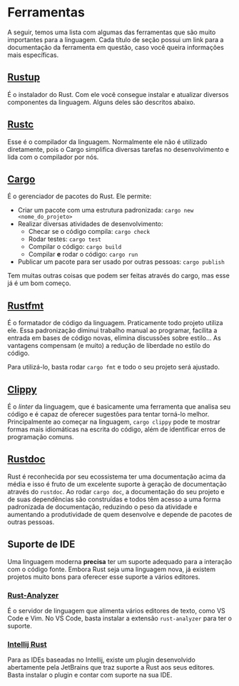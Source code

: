 # Ferramentas

A seguir, temos uma lista com algumas das ferramentas que são muito importantes para a linguagem. Cada título de seção possui um link para a documentação da ferramenta em questão, caso você queira informações mais específicas.

## [Rustup](https://rustup.rs)

É o instalador do Rust. Com ele você consegue instalar e atualizar diversos componentes da linguagem. Alguns deles são descritos abaixo.

## [Rustc](https://doc.rust-lang.org/rustc/index.html)

Esse é o compilador da linguagem. Normalmente ele não é utilizado diretamente, pois o Cargo simplifica diversas tarefas no desenvolvimento e lida com o compilador por nós.

## [Cargo](https://doc.rust-lang.org/cargo/index.html)

É o gerenciador de pacotes do Rust. Ele permite:

- Criar um pacote com uma estrutura padronizada: `cargo new <nome_do_projeto>`
- Realizar diversas atividades de desenvolvimento:
  - Checar se o código compila: `cargo check`
  - Rodar testes: `cargo test`
  - Compilar o código: `cargo build`
  - Compilar **e** rodar o código: `cargo run`
- Publicar um pacote para ser usado por outras pessoas: `cargo publish`

Tem muitas outras coisas que podem ser feitas através do cargo, mas esse já é um bom começo.

## [Rustfmt](https://github.com/rust-lang/rustfmt)

É o formatador de código da linguagem. Praticamente todo projeto utiliza ele. Essa padronização diminui trabalho manual ao programar, facilita a entrada em bases de código novas, elimina discussões sobre estilo... As vantagens compensam (e muito) a redução de liberdade no estilo do código.

Para utilizá-lo, basta rodar `cargo fmt` e todo o seu projeto será ajustado.

## [Clippy](https://github.com/rust-lang/rust-clippy)

É o _linter_ da linguagem, que é basicamente uma ferramenta que analisa seu código e é capaz de oferecer sugestões para tentar torná-lo melhor. Principalmente ao começar na linguagem, `cargo clippy` pode te mostrar formas mais idiomáticas na escrita do código, além de identificar erros de programação comuns.

## [Rustdoc](https://doc.rust-lang.org/rustdoc/what-is-rustdoc.html)

Rust é reconhecida por seu ecossistema ter uma documentação acima da média e isso é fruto de um excelente suporte à geração de documentação através do `rustdoc`. Ao rodar `cargo doc`, a documentação do seu projeto e de suas dependências são construídas e todos têm acesso a uma forma padronizada de documentação, reduzindo o peso da atividade e aumentando a produtividade de quem desenvolve e depende de pacotes de outras pessoas.

## Suporte de IDE

Uma linguagem moderna **precisa** ter um suporte adequado para a interação com o código fonte. Embora Rust seja uma linguagem nova, já existem projetos muito bons para oferecer esse suporte a vários editores.

### [Rust-Analyzer](https://rust-analyzer.github.io/)

É o servidor de linguagem que alimenta vários editores de texto, como VS Code e Vim. No VS Code, basta instalar a extensão `rust-analyzer` para ter o suporte.

### [Intellij Rust](https://www.jetbrains.com/pt-br/rust/)

Para as IDEs baseadas no Intellij, existe um plugin desenvolvido abertamente pela JetBrains que traz suporte a Rust aos seus editores. Basta instalar o plugin e contar com suporte na sua IDE.
